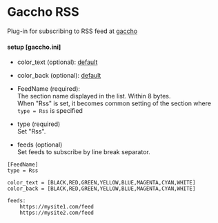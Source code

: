 # Gaccho RSS

Plug-in for subscribing to RSS feed at [gaccho](https://github.com/nobiki/gaccho)

#### setup [gaccho.ini]

* color_text (optional): [default](https://github.com/nobiki/gaccho_rss/blob/0.0.3/gaccho_rss/Rss.py#L13)
* color_back (optional): [default](https://github.com/nobiki/gaccho_rss/blob/0.0.3/gaccho_rss/Rss.py#L13)

* FeedName (required):  
The section name displayed in the list. Within 8 bytes.  
When "Rss" is set, it becomes common setting of the section where `type = Rss` is specified

* type (required)  
Set "Rss".

* feeds (optional)  
Set feeds to subscribe by line break separator.

```
[FeedName]
type = Rss

color_text = [BLACK,RED,GREEN,YELLOW,BLUE,MAGENTA,CYAN,WHITE]
color_back = [BLACK,RED,GREEN,YELLOW,BLUE,MAGENTA,CYAN,WHITE]

feeds:
    https://mysite1.com/feed
    https://mysite2.com/feed
```
